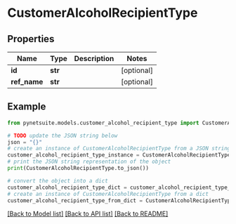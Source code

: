 # CustomerAlcoholRecipientType


## Properties

Name | Type | Description | Notes
------------ | ------------- | ------------- | -------------
**id** | **str** |  | [optional] 
**ref_name** | **str** |  | [optional] 

## Example

```python
from pynetsuite.models.customer_alcohol_recipient_type import CustomerAlcoholRecipientType

# TODO update the JSON string below
json = "{}"
# create an instance of CustomerAlcoholRecipientType from a JSON string
customer_alcohol_recipient_type_instance = CustomerAlcoholRecipientType.from_json(json)
# print the JSON string representation of the object
print(CustomerAlcoholRecipientType.to_json())

# convert the object into a dict
customer_alcohol_recipient_type_dict = customer_alcohol_recipient_type_instance.to_dict()
# create an instance of CustomerAlcoholRecipientType from a dict
customer_alcohol_recipient_type_from_dict = CustomerAlcoholRecipientType.from_dict(customer_alcohol_recipient_type_dict)
```
[[Back to Model list]](../README.md#documentation-for-models) [[Back to API list]](../README.md#documentation-for-api-endpoints) [[Back to README]](../README.md)


